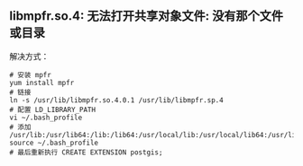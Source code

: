 ## libmpfr.so.4: 无法打开共享对象文件: 没有那个文件或目录


解决方式：
    
    # 安装 mpfr
    yum install mpfr
    # 链接
    ln -s /usr/lib/libmpfr.so.4.0.1 /usr/lib/libmpfr.sp.4
    # 配置 LD_LIBRARY_PATH
    vi ~/.bash_profile
    # 添加
    /usr/lib:/usr/lib64:/lib:/lib64:/usr/local/lib:/usr/local/lib64:/usr/lib:/usr/lib64:/lib:/lib64:/usr/local/lib:/usr/local/lib64: 
    source ~/.bash_profile
    # 最后重新执行 CREATE EXTENSION postgis;